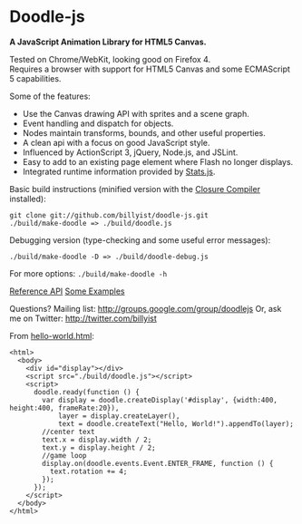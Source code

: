 # Doodle-js
__A JavaScript Animation Library for HTML5 Canvas.__

Tested on Chrome/WebKit, looking good on Firefox 4.  
Requires a browser with support for HTML5 Canvas and some ECMAScript 5 capabilities.

Some of the features:

* Use the Canvas drawing API with sprites and a scene graph.
* Event handling and dispatch for objects.
* Nodes maintain transforms, bounds, and other useful properties.
* A clean api with a focus on good JavaScript style.
* Influenced by ActionScript 3, jQuery, Node.js, and JSLint.
* Easy to add to an existing page element where Flash no longer displays.
* Integrated runtime information provided by [Stats.js](https://github.com/mrdoob/stats.js).

Basic build instructions (minified version with the [Closure Compiler](http://code.google.com/closure/compiler/) installed):

    git clone git://github.com/billyist/doodle-js.git
    ./build/make-doodle => ./build/doodle.js

Debugging version (type-checking and some useful error messages):

    ./build/make-doodle -D => ./build/doodle-debug.js

For more options: `./build/make-doodle -h`

[Reference API](http://lamberta.org/doodle-js/doc/api/) 
[Some Examples](http://lamberta.org/doodle-js/doc/demos/making_things_move/)

Questions?
Mailing list: http://groups.google.com/group/doodlejs 
Or, ask me on Twitter: http://twitter.com/billyist

From [hello-world.html](./doodle-js/blob/master/doc/examples/hello-world.html):

    <html>
      <body>
        <div id="display"></div>
        <script src="./build/doodle.js"></script>
        <script>
          doodle.ready(function () {
            var display = doodle.createDisplay('#display', {width:400, height:400, frameRate:20}),
                layer = display.createLayer(),
                text = doodle.createText("Hello, World!").appendTo(layer);
            //center text
            text.x = display.width / 2;
            text.y = display.height / 2;
            //game loop
            display.on(doodle.events.Event.ENTER_FRAME, function () {
              text.rotation += 4;
            });
          });
        </script>
      </body>
    </html>
